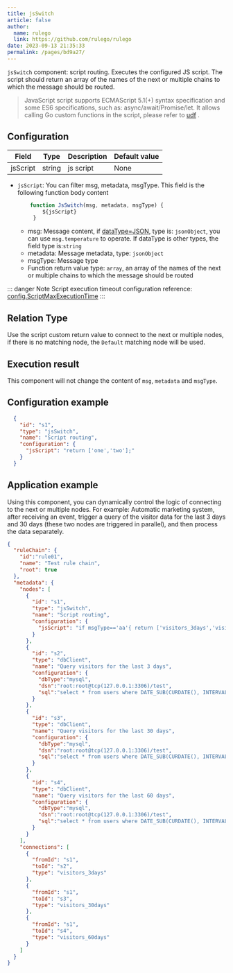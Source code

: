 ```yaml
---
title: jsSwitch
article: false
author: 
  name: rulego
  link: https://github.com/rulego/rulego
date: 2023-09-13 21:35:33
permalink: /pages/bd9a27/
---
```


`jsSwitch` component: script routing. Executes the configured JS script. The script should return an array of the names of the next or multiple chains to which the message should be routed.

> JavaScript script supports ECMAScript 5.1(+) syntax specification and some ES6 specifications, such as: async/await/Promise/let. It allows calling Go custom functions in the script, please refer to [udf](/en/pages/d59341/#udf) .

## Configuration

| Field    | Type   | Description | Default value |
|----------|--------|-------------|---------------|
| jsScript | string | js script   | None          |

- `jsScript`: You can filter msg, metadata, msgType. This field is the following function body content

  ```javascript
      function JsSwitch(msg, metadata, msgType) { 
          ${jsScript} 
       }
  ```
  - msg: Message content, if [dataType=JSON](/en/pages/8ee82f/), type is: `jsonObject`, you can use `msg.temperature` to operate. If dataType is other types, the field type is:`string`
  - metadata: Message metadata, type: `jsonObject`
  - msgType: Message type
  - Function return value type: `array`, an array of the names of the next or multiple chains to which the message should be routed

::: danger Note
Script execution timeout configuration reference: [config.ScriptMaxExecutionTime](/en/pages/d59341/#ScriptMaxExecutionTime)
:::

## Relation Type

Use the script custom return value to connect to the next or multiple nodes, if there is no matching node, the `Default` matching node will be used.

## Execution result

This component will not change the content of `msg`, `metadata` and `msgType`.

## Configuration example

```json
  {
    "id": "s1",
    "type": "jsSwitch",
    "name": "Script routing",
    "configuration": {
      "jsScript": "return ['one','two'];"
    }
  }
```

## Application example
Using this component, you can dynamically control the logic of connecting to the next or multiple nodes. For example: Automatic marketing system, after receiving an event, trigger a query of the visitor data for the last 3 days and 30 days (these two nodes are triggered in parallel), and then process the data separately.

```json
{
  "ruleChain": {
    "id":"rule01",
    "name": "Test rule chain",
    "root": true
  },
  "metadata": {
    "nodes": [
      {
        "id": "s1",
        "type": "jsSwitch",
        "name": "Script routing",
        "configuration": {
          "jsScript": "if msgType=='aa'{ return ['visitors_3days','visitors_30days'];}else {return ['visitors_3days','visitors_30days','visitors_60days'];}"
        }
      },
      {
        "id": "s2",
        "type": "dbClient",
        "name": "Query visitors for the last 3 days",
        "configuration": {
          "dbType":"mysql",
          "dsn":"root:root@tcp(127.0.0.1:3306)/test",
          "sql":"select * from users where DATE_SUB(CURDATE(), INTERVAL 3 DAY)<=visitor_time"
        }
      },
      {
        "id": "s3",
        "type": "dbClient",
        "name": "Query visitors for the last 30 days",
        "configuration": {
          "dbType":"mysql",
          "dsn":"root:root@tcp(127.0.0.1:3306)/test",
          "sql":"select * from users where DATE_SUB(CURDATE(), INTERVAL 30 DAY)<=visitor_time"
        }
      },
      {
        "id": "s4",
        "type": "dbClient",
        "name": "Query visitors for the last 60 days",
        "configuration": {
          "dbType":"mysql",
          "dsn":"root:root@tcp(127.0.0.1:3306)/test",
          "sql":"select * from users where DATE_SUB(CURDATE(), INTERVAL 60 DAY)<=visitor_time"
        }
      }
    ],
    "connections": [
      {
        "fromId": "s1",
        "toId": "s2",
        "type": "visitors_3days"
      },
      {
        "fromId": "s1",
        "toId": "s3",
        "type": "visitors_30days"
      },
      {
        "fromId": "s1",
        "toId": "s4",
        "type": "visitors_60days"
      }
    ]
  }
}
```